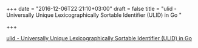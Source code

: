 +++
date = "2016-12-06T22:21:10+03:00"
draft = false
title = "ulid - Universally Unique Lexicographically Sortable Identifier (ULID) in Go "

+++

<p><a href="https://t.co/TKkxrTzKBh">ulid - Universally Unique Lexicographically Sortable Identifier (ULID) in Go </a></p>
